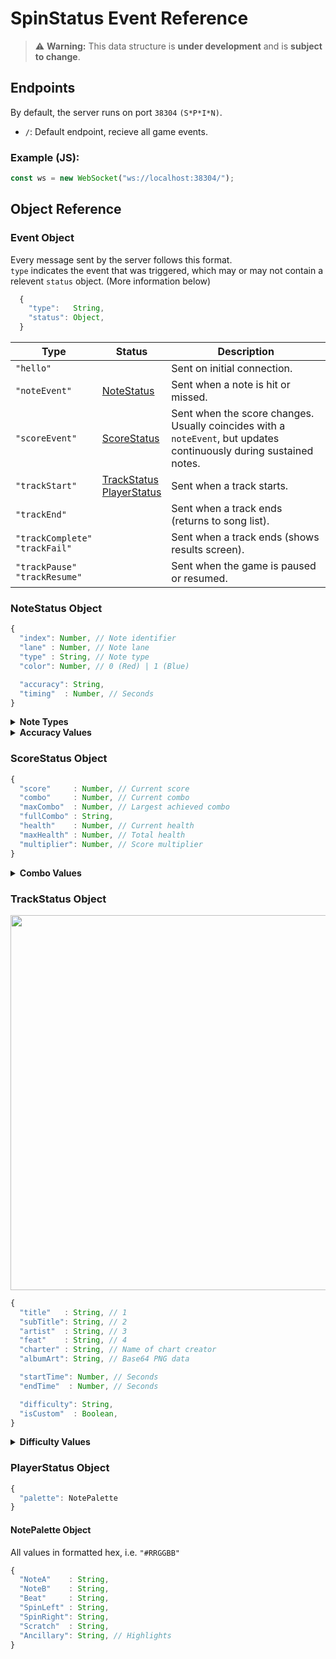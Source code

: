 # SpinStatus Event Reference

> ⚠️ **Warning:** This data structure is **under development** and is **subject to change**.

## Endpoints

By default, the server runs on port `38304` `(S*P*I*N)`.

- `/`: Default endpoint, recieve all game events.

### Example (JS):
```js
const ws = new WebSocket("ws://localhost:38304/");
```

## Object Reference

### Event Object

Every message sent by the server follows this format.\
`type` indicates the event that was triggered, which may or may not contain a relevent `status` object. (More information below)

```js
  {
    "type":   String,
    "status": Object,
  }
```

Type | Status | Description
---- | ------ | -----------
`"hello"` | | Sent on initial connection.
`"noteEvent"` | [NoteStatus](Protocol.md#notestatus-object) | Sent when a note is hit or missed.
`"scoreEvent"` | [ScoreStatus](Protocol.md#scorestatus-object) | Sent when the score changes. Usually coincides with a `noteEvent`, but updates continuously during sustained notes.
`"trackStart"` | [TrackStatus](Protocol.md#trackstatus-object)<br>[PlayerStatus](Protocol.md#playerstatus-object) | Sent when a track starts.
`"trackEnd"` | | Sent when a track ends (returns to song list).
`"trackComplete"`<br>`"trackFail"` | | Sent when a track ends (shows results screen).
`"trackPause"`<br>`"trackResume"` | | Sent when the game is paused or resumed.

### NoteStatus Object

```js
{
  "index": Number, // Note identifier
  "lane" : Number, // Note lane
  "type" : String, // Note type
  "color": Number, // 0 (Red) | 1 (Blue)

  "accuracy": String,
  "timing"  : Number, // Seconds
}
```

<details>
  <summary><strong>Note Types</strong></summary>

> **Drum** notes are better known as **Beat** notes. This may be updated in the future.

```js
[
  "Tap",
  "Match",
  "Drum",
  "DrumStart",
  "DrumEnd",
  "HoldStart",
  "HoldEnd",
  "SpinLeftStart"
  "SpinLeftEnd"
  "SpinRightStart",
  "SpinRightEnd",
  "ScratchStart",
  "ScratchEnd",
]
```

</details>

<details>
  <summary><strong>Accuracy Values</strong></summary>

```js
[
  "Valid", // Match, Spin, Scratch
  "PerfectPlus",
  "Perfect",
  "EarlyPerfect",
  "Great",
  "EarlyGreat",
  "Good",
  "EarlyGood",
  "Okay",
  "EarlyOkay",
  "Failed", // Missed
]
```

</details>

### ScoreStatus Object

```js
{
  "score"     : Number, // Current score
  "combo"     : Number, // Current combo
  "maxCombo"  : Number, // Largest achieved combo
  "fullCombo" : String,
  "health"    : Number, // Current health
  "maxHealth" : Number, // Total health
  "multiplier": Number, // Score multiplier
}
```

<details>
  <summary><strong>Combo Values</strong></summary>

```js
[
  "PerfectPlus",
  "Perfect",
  "Great",
  "Good",
  "Okay",
  "None",
]
```

</details>

### TrackStatus Object

<img src="https://github.com/user-attachments/assets/762fa8ce-48da-4a62-8e66-ecbc70b8a411" width=600 />


```js
{
  "title"   : String, // 1
  "subTitle": String, // 2
  "artist"  : String, // 3
  "feat"    : String, // 4
  "charter" : String, // Name of chart creator
  "albumArt": String, // Base64 PNG data

  "startTime": Number, // Seconds
  "endTime"  : Number, // Seconds

  "difficulty": String,
  "isCustom"  : Boolean,
}
```

<details>
  <summary><strong>Difficulty Values</strong></summary>

```js

[
  "RemiXD",
  "XD",
  "Expert",
  "Hard",
  "Normal",
  "Easy",
]
```

</details>

### PlayerStatus Object

```js
{
  "palette": NotePalette
}
```

#### NotePalette Object

All values in formatted hex, i.e. `"#RRGGBB"`

```js
{
  "NoteA"    : String,
  "NoteB"    : String,
  "Beat"     : String,
  "SpinLeft" : String,
  "SpinRight": String,
  "Scratch"  : String,
  "Ancillary": String, // Highlights
}
```
